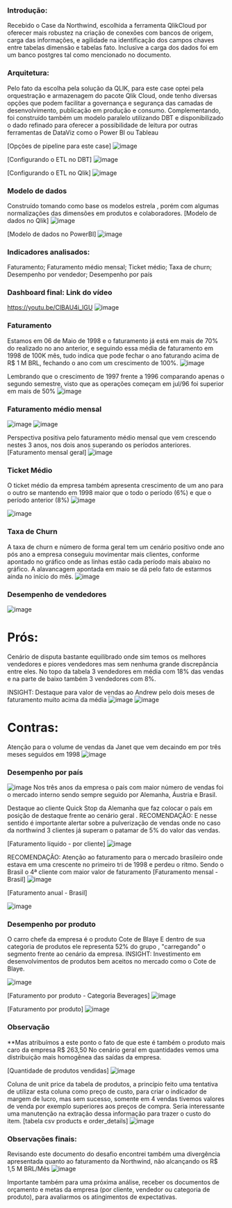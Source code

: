 ### Introdução:
 
Recebido o Case da Northwind, escolhida a ferramenta  QlikCloud  por oferecer mais robustez na criação de conexões com bancos de origem, carga das informações,  e agilidade na identificação dos campos chaves entre tabelas dimensão e tabelas fato.  Inclusive a carga dos dados foi em um banco postgres tal como mencionado no documento.
 
 
 
### Arquitetura:
Pelo fato da escolha pela solução da QLIK, para este case optei pela orquestração e armazenagem do  pacote Qlik Cloud, onde tenho diversas opções que podem facilitar a governança e segurança das camadas de desenvolvimento, publicação em produção e consumo. Complementando,  foi construído também um modelo paralelo utilizando DBT e disponibilizado o dado refinado  para oferecer a possibilidade de leitura por outras ferramentas de DataViz como o Power BI ou Tableau
 
[Opções de pipeline para este case]
![image](https://github.com/user-attachments/assets/6582b7c2-f699-48c0-9673-7706e0124766)

 

[Configurando o ETL no DBT]
![image](https://github.com/user-attachments/assets/72ea0501-1fb5-4182-8a11-2d418968fdcc)

 
 
[Configurando o ETL no Qlik]
![image](https://github.com/user-attachments/assets/fb752ef2-6f52-40b4-907e-cfdae43e8199)



  
 
### Modelo de dados
Construído tomando como base os modelos estrela , porém com algumas normalizações das dimensões em produtos e colaboradores.
 [Modelo de dados no Qlik]
![image](https://github.com/user-attachments/assets/85ee83bd-ecd8-4549-b06e-315cd8bc9727)

 
[Modelo de dados no PowerBI]
![image](https://github.com/user-attachments/assets/d7be9f8b-a799-4099-95cb-fadbf23050e6)

 
 
 
 

### Indicadores analisados:
Faturamento;
Faturamento médio mensal;
Ticket médio;
Taxa de churn;
Desempenho por  vendedor;
Desempenho por país
 
 
### Dashboard final:  Link do vídeo 
https://youtu.be/ClBAU4i_lGU
![image](https://github.com/user-attachments/assets/f159dfdb-66ad-46d5-8c7a-cee0bd0243c8)

 
 
### Faturamento
Estamos em 06 de Maio de 1998 e o faturamento já  está em mais de 70% do realizado no ano anterior, e seguindo essa média de faturamento em 1998 de 100K mês, tudo indica que pode fechar o ano faturando acima de R$ 1 M BRL, fechando o ano com um crescimento de 100%.
![image](https://github.com/user-attachments/assets/78f726eb-e94d-45bd-950d-1171b74416b8)

 

 Lembrando que o crescimento de 1997 frente a 1996 comparando apenas o segundo semestre, visto que as operações começam em jul/96  foi superior em mais de 50%
![image](https://github.com/user-attachments/assets/2ee674fb-ff8e-441f-b134-6ac1f097cef7)



### Faturamento médio mensal
![image](https://github.com/user-attachments/assets/6f4fa35b-fb85-4ed0-aa47-320785d02a51)
![image](https://github.com/user-attachments/assets/eb18fcca-b212-4716-b09c-aa3f88d631cd)

 

 
Perspectiva positiva pelo faturamento médio mensal que vem crescendo nestes 3 anos, nos dois anos superando os períodos anteriores. 
 [Faturamento mensal geral]
![image](https://github.com/user-attachments/assets/c02e283f-d74f-4725-afb1-447141112daf)



### Ticket Médio
O ticket médio da empresa  também apresenta crescimento de um ano para o outro  se mantendo em 1998 maior que o  todo o período (6%)  e que o período anterior  (8%)
 ![image](https://github.com/user-attachments/assets/bcfddc56-76f5-425e-9253-ec867ec45950)

![image](https://github.com/user-attachments/assets/9875e821-ef11-4e75-a7e2-9eb04000a6a2)

 

 
 
 
### Taxa de Churn
 A taxa de churn e número de forma geral tem um cenário positivo onde ano pós ano a empresa conseguiu movimentar mais clientes, conforme apontado no gráfico onde as linhas estão cada período mais abaixo no gráfico. A alavancagem apontada em maio se dá pelo fato de estarmos ainda no início do mês.
![image](https://github.com/user-attachments/assets/0d9d7f73-86e1-45bf-8432-323d897162da)

  
 
### Desempenho de vendedores
![image](https://github.com/user-attachments/assets/2c2178cc-a620-4f12-8e44-bcd7526c5061)

 
# Prós:
Cenário de disputa bastante equilibrado onde sim temos os melhores vendedores e piores vendedores mas sem nenhuma grande discrepância entre eles. No topo da tabela 3 vendedores em média com 18% das vendas e na parte de baixo  também 3 vendedores com 8%.
 

 INSIGHT:  Destaque para valor de vendas ao Andrew pelo dois meses de faturamento muito acima da média
![image](https://github.com/user-attachments/assets/8469f7be-25ce-4b55-8e8e-e9074e02ddc0)
![image](https://github.com/user-attachments/assets/ef5cf236-c7ce-41c4-889b-b9d506bd330b)

  
# Contras:
Atenção  para o volume de vendas da Janet que vem decaindo em por três meses seguidos em 1998
 ![image](https://github.com/user-attachments/assets/dca20516-1591-4663-a755-ec09d984ea4e)

 
 
 
### Desempenho por país
![image](https://github.com/user-attachments/assets/e402dd08-6a46-444a-aae9-5a1f06f36600)
Nos três anos da empresa o país com maior número de vendas foi o mercado  interno sendo sempre seguido por Alemanha, Áustria e Brasil.
 
Destaque ao cliente Quick Stop da Alemanha que faz colocar o país em posição de destaque frente ao cenário geral .
RECOMENDAÇÃO: E nesse sentido é importante alertar sobre a pulverização de vendas onde no caso da northwind 3 clientes já superam o patamar de 5% do valor das vendas.
 

[Faturamento líquido - por cliente]
![image](https://github.com/user-attachments/assets/1ef91f12-af4c-4f69-bd22-df7a9d9951e1)


   
RECOMENDAÇÃO:
Atenção ao faturamento para o mercado brasileiro onde estava em uma crescente no primeiro tri de 1998 e perdeu o ritmo. Sendo o Brasil o 4ª cliente com maior valor de faturamento 
[Faturamento mensal - Brasil]
![image](https://github.com/user-attachments/assets/dd611a3a-5b84-4d01-ba77-a1d0b0ae5db3)


 
[Faturamento anual - Brasil]

![image](https://github.com/user-attachments/assets/817e05e6-6a39-4fa8-968d-729f1424eecd)

  
### Desempenho por produto
O carro chefe da empresa é  o produto Cote de Blaye
E dentro de sua categoria de produtos ele representa 52% do grupo , "carregando" o segmento  frente ao cenário da empresa. 
INSIGHT: Investimento em desenvolvimentos de produtos bem aceitos no mercado como o Cote de Blaye.


![image](https://github.com/user-attachments/assets/76253e66-7ce7-421f-8743-94c2da447eb5)
 
[Faturamento por produto - Categoria Beverages]
 ![image](https://github.com/user-attachments/assets/05921dcd-3694-4636-8622-0abd714c7ff2)

[Faturamento por produto]
![image](https://github.com/user-attachments/assets/d956a717-59c6-4c90-af18-21c6eb9783e4)

 
### Observação
**Mas atribuímos a este ponto o fato de que este é também o produto mais caro da empresa R$ 263,50
 No cenário geral em quantidades vemos uma distribuição mais homogênea das saídas da empresa.
 

[Quantidade de produtos vendidas]
![image](https://github.com/user-attachments/assets/4d7c13b3-c0a2-4ecb-8a12-624f248fa682)

 
 
 
 
Coluna de unit price da tabela de produtos,  a princípio  feito  uma tentativa de utilizar esta coluna como  preço de custo, para criar  o indicador de margem de lucro, mas sem sucesso, somente em 4 vendas tivemos valores de venda por exemplo superiores aos preços de compra. Seria interessante uma manutenção na extração dessa informação para trazer o custo do item.
 [tabela csv products e order_details]
![image](https://github.com/user-attachments/assets/17648dbd-591c-4d9a-975a-a7c63de95202)

 
 
 
### Observações finais:
Revisando este documento do desafio encontrei também uma divergência apresentada quanto ao faturamento da Northwind, não alcançando os  R$ 1,5 M BRL/Mês
![image](https://github.com/user-attachments/assets/63bd713d-4522-4f02-87b7-c018b57690a3)

 
Importante também para uma próxima análise, receber os documentos de orçamento e metas da empresa (por cliente, vendedor ou categoria de produto), para avaliarmos os atingimentos de expectativas.
 

